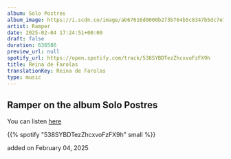 ```yaml
---
album: Solo Postres
album_image: https://i.scdn.co/image/ab67616d0000b273b764b5c8347b5dc7e779f045
artist: Ramper
date: 2025-02-04 17:24:51+00:00
draft: false
duration: 636586
preview_url: null
spotify_url: https://open.spotify.com/track/538SYBDTezZhcxvoFzFX9h
title: Reina de Farolas
translationKey: Reina de Farolas
type: music
---
```


## Ramper on the album Solo Postres

You can listen [here](https://open.spotify.com/track/538SYBDTezZhcxvoFzFX9h)

{{% spotify "538SYBDTezZhcxvoFzFX9h" small %}}

added on February 04, 2025